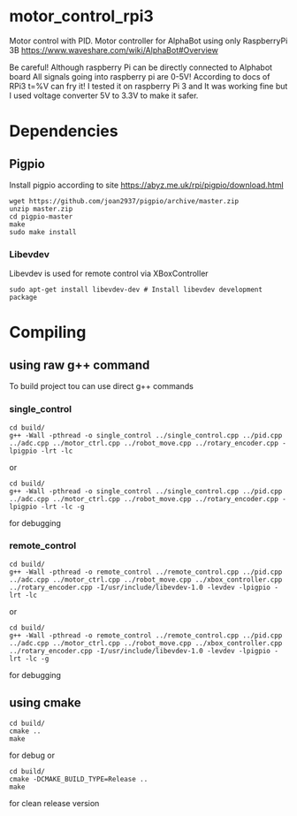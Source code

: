 # motor_control_rpi3
Motor control with PID. Motor controller for AlphaBot using only RaspberryPi 3B
https://www.waveshare.com/wiki/AlphaBot#Overview

Be careful! Although raspberry Pi can be directly connected to Alphabot board All signals going into raspberry pi are 0-5V! According to docs of RPi3 t=%V can fry it! I tested it on raspberry Pi 3 and It was working fine but I used voltage converter 5V to 3.3V to make it safer.

# Dependencies
## Pigpio
Install pigpio according to site https://abyz.me.uk/rpi/pigpio/download.html
```
wget https://github.com/joan2937/pigpio/archive/master.zip
unzip master.zip
cd pigpio-master
make
sudo make install
```
### Libevdev
Libevdev is used for remote control via XBoxController
```
sudo apt-get install libevdev-dev # Install libevdev development package
```

# Compiling
## using raw g++ command
To build project tou can use direct g++ commands
### single_control
```
cd build/
g++ -Wall -pthread -o single_control ../single_control.cpp ../pid.cpp ../adc.cpp ../motor_ctrl.cpp ../robot_move.cpp ../rotary_encoder.cpp -lpigpio -lrt -lc
```
or
```
cd build/
g++ -Wall -pthread -o single_control ../single_control.cpp ../pid.cpp ../adc.cpp ../motor_ctrl.cpp ../robot_move.cpp ../rotary_encoder.cpp -lpigpio -lrt -lc -g
```
for debugging
### remote_control
```
cd build/
g++ -Wall -pthread -o remote_control ../remote_control.cpp ../pid.cpp ../adc.cpp ../motor_ctrl.cpp ../robot_move.cpp ../xbox_controller.cpp ../rotary_encoder.cpp -I/usr/include/libevdev-1.0 -levdev -lpigpio -lrt -lc
```
or
```
cd build/
g++ -Wall -pthread -o remote_control ../remote_control.cpp ../pid.cpp ../adc.cpp ../motor_ctrl.cpp ../robot_move.cpp ../xbox_controller.cpp ../rotary_encoder.cpp -I/usr/include/libevdev-1.0 -levdev -lpigpio -lrt -lc -g
```
for debugging

## using cmake
```
cd build/
cmake ..
make
```
for debug or
```
cd build/
cmake -DCMAKE_BUILD_TYPE=Release ..
make
```
for clean release version
